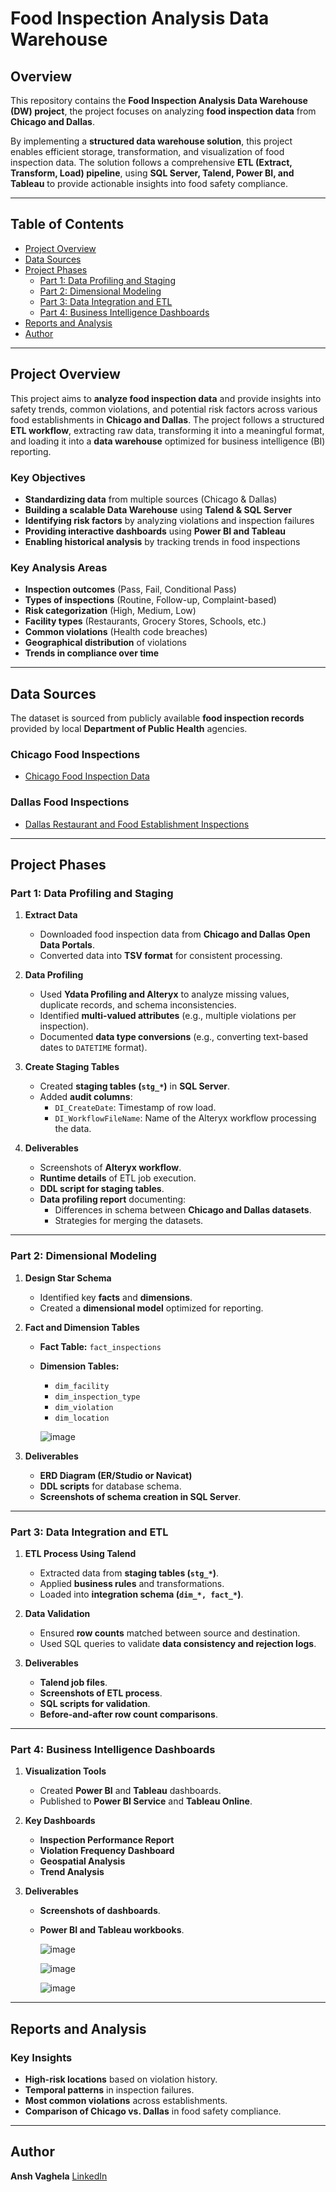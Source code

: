 # **Food Inspection Analysis Data Warehouse**

## **Overview**
This repository contains the **Food Inspection Analysis Data Warehouse (DW) project**, the project focuses on analyzing **food inspection data** from **Chicago and Dallas**.

By implementing a **structured data warehouse solution**, this project enables efficient storage, transformation, and visualization of food inspection data. The solution follows a comprehensive **ETL (Extract, Transform, Load) pipeline**, using **SQL Server, Talend, Power BI, and Tableau** to provide actionable insights into food safety compliance.

---

## **Table of Contents**
- [Project Overview](#project-overview)
- [Data Sources](#data-sources)
- [Project Phases](#project-phases)
  - [Part 1: Data Profiling and Staging](#part-1-data-profiling-and-staging)
  - [Part 2: Dimensional Modeling](#part-2-dimensional-modeling)
  - [Part 3: Data Integration and ETL](#part-3-data-integration-and-etl)
  - [Part 4: Business Intelligence Dashboards](#part-4-business-intelligence-dashboards)
- [Reports and Analysis](#reports-and-analysis)
- [Author](#author)

---

## **Project Overview**
This project aims to **analyze food inspection data** and provide insights into safety trends, common violations, and potential risk factors across various food establishments in **Chicago and Dallas**. The project follows a structured **ETL workflow**, extracting raw data, transforming it into a meaningful format, and loading it into a **data warehouse** optimized for business intelligence (BI) reporting.

### **Key Objectives**
- **Standardizing data** from multiple sources (Chicago & Dallas)
- **Building a scalable Data Warehouse** using **Talend & SQL Server**
- **Identifying risk factors** by analyzing violations and inspection failures
- **Providing interactive dashboards** using **Power BI and Tableau**
- **Enabling historical analysis** by tracking trends in food inspections

### **Key Analysis Areas**
- **Inspection outcomes** (Pass, Fail, Conditional Pass)
- **Types of inspections** (Routine, Follow-up, Complaint-based)
- **Risk categorization** (High, Medium, Low)
- **Facility types** (Restaurants, Grocery Stores, Schools, etc.)
- **Common violations** (Health code breaches)
- **Geographical distribution** of violations
- **Trends in compliance over time**

---

## **Data Sources**
The dataset is sourced from publicly available **food inspection records** provided by local **Department of Public Health** agencies.

### **Chicago Food Inspections**
- [Chicago Food Inspection Data](https://data.cityofchicago.org/Health-Human-Services/Food-Inspections/4ijn-s7e5/data_preview)  

### **Dallas Food Inspections**
- [Dallas Restaurant and Food Establishment Inspections](https://www.dallasopendata.com/Services/Restaurant-and-Food-Establishment-Inspections-Octo/dri5-wcct/data_preview)  

---

## **Project Phases**

### **Part 1: Data Profiling and Staging**
1. **Extract Data**
   - Downloaded food inspection data from **Chicago and Dallas Open Data Portals**.
   - Converted data into **TSV format** for consistent processing.

2. **Data Profiling**
   - Used **Ydata Profiling and Alteryx** to analyze missing values, duplicate records, and schema inconsistencies.
   - Identified **multi-valued attributes** (e.g., multiple violations per inspection).
   - Documented **data type conversions** (e.g., converting text-based dates to `DATETIME` format).

3. **Create Staging Tables**
   - Created **staging tables (`stg_*`)** in **SQL Server**.
   - Added **audit columns**:
     - `DI_CreateDate`: Timestamp of row load.
     - `DI_WorkflowFileName`: Name of the Alteryx workflow processing the data.

4. **Deliverables**
   - Screenshots of **Alteryx workflow**.
   - **Runtime details** of ETL job execution.
   - **DDL script for staging tables**.
   - **Data profiling report** documenting:
     - Differences in schema between **Chicago and Dallas datasets**.
     - Strategies for merging the datasets.

---

### **Part 2: Dimensional Modeling**
1. **Design Star Schema**
   - Identified key **facts** and **dimensions**.
   - Created a **dimensional model** optimized for reporting.

2. **Fact and Dimension Tables**
   - **Fact Table:** `fact_inspections`
   - **Dimension Tables:**
     - `dim_facility`
     - `dim_inspection_type`
     - `dim_violation`
     - `dim_location`

     ![image](https://github.com/user-attachments/assets/439a02a3-720e-4303-83f5-4194a75b4f1f)


3. **Deliverables**
   - **ERD Diagram (ER/Studio or Navicat)**
   - **DDL scripts** for database schema.
   - **Screenshots of schema creation in SQL Server**.

---

### **Part 3: Data Integration and ETL**
1. **ETL Process Using Talend**
   - Extracted data from **staging tables (`stg_*`)**.
   - Applied **business rules** and transformations.
   - Loaded into **integration schema (`dim_*, fact_*`)**.

2. **Data Validation**
   - Ensured **row counts** matched between source and destination.
   - Used SQL queries to validate **data consistency and rejection logs**.

3. **Deliverables**
   - **Talend job files**.
   - **Screenshots of ETL process**.
   - **SQL scripts for validation**.
   - **Before-and-after row count comparisons**.

---

### **Part 4: Business Intelligence Dashboards**
1. **Visualization Tools**
   - Created **Power BI** and **Tableau** dashboards.
   - Published to **Power BI Service** and **Tableau Online**.

2. **Key Dashboards**
   - **Inspection Performance Report**
   - **Violation Frequency Dashboard**
   - **Geospatial Analysis**
   - **Trend Analysis**

3. **Deliverables**
   - **Screenshots of dashboards**.
   - **Power BI and Tableau workbooks**.

     ![image](https://github.com/user-attachments/assets/4d395ed0-d144-4eda-9e8c-1fce1f50fe2a)

     ![image](https://github.com/user-attachments/assets/71c81304-ee28-4347-acad-ea879e6e9835)

     ![image](https://github.com/user-attachments/assets/dfec581e-a5b2-4369-a9f8-347d19e481cf)

---

## **Reports and Analysis**
### **Key Insights**
- **High-risk locations** based on violation history.
- **Temporal patterns** in inspection failures.
- **Most common violations** across establishments.
- **Comparison of Chicago vs. Dallas** in food safety compliance.

---

## **Author**
**Ansh Vaghela**
[LinkedIn](https://www.linkedin.com/in/anshv1/)  
